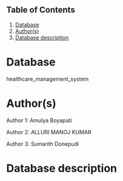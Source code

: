 ## Table of Contents
1. [Database](#database)
1. [Author(s)](#author)
1. [Database description](#description)

# Database
healthcare_management_system

# Author(s)
Author 1: Amulya Boyapati

Author 2: ALLURI MANOJ KUMAR

Author 3: Sumanth Donepudi

# Database description

